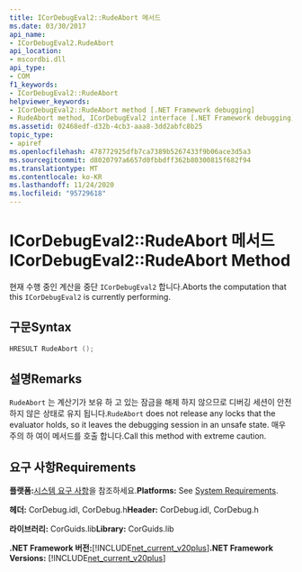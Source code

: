 ```yaml
---
title: ICorDebugEval2::RudeAbort 메서드
ms.date: 03/30/2017
api_name:
- ICorDebugEval2.RudeAbort
api_location:
- mscordbi.dll
api_type:
- COM
f1_keywords:
- ICorDebugEval2::RudeAbort
helpviewer_keywords:
- ICorDebugEval2::RudeAbort method [.NET Framework debugging]
- RudeAbort method, ICorDebugEval2 interface [.NET Framework debugging]
ms.assetid: 02468edf-d32b-4cb3-aaa8-3dd2abfc8b25
topic_type:
- apiref
ms.openlocfilehash: 478772925dfb7ca7389b5267433f9b06ace3d5a3
ms.sourcegitcommit: d8020797a6657d0fbbdff362b80300815f682f94
ms.translationtype: MT
ms.contentlocale: ko-KR
ms.lasthandoff: 11/24/2020
ms.locfileid: "95729618"
---
```

# <a name="icordebugeval2rudeabort-method"></a><span data-ttu-id="cd172-102">ICorDebugEval2::RudeAbort 메서드</span><span class="sxs-lookup"><span data-stu-id="cd172-102">ICorDebugEval2::RudeAbort Method</span></span>

<span data-ttu-id="cd172-103">현재 수행 중인 계산을 중단 `ICorDebugEval2` 합니다.</span><span class="sxs-lookup"><span data-stu-id="cd172-103">Aborts the computation that this `ICorDebugEval2` is currently performing.</span></span>  
  
## <a name="syntax"></a><span data-ttu-id="cd172-104">구문</span><span class="sxs-lookup"><span data-stu-id="cd172-104">Syntax</span></span>  
  
```cpp  
HRESULT RudeAbort ();  
```  
  
## <a name="remarks"></a><span data-ttu-id="cd172-105">설명</span><span class="sxs-lookup"><span data-stu-id="cd172-105">Remarks</span></span>  

 <span data-ttu-id="cd172-106">`RudeAbort` 는 계산기가 보유 하 고 있는 잠금을 해제 하지 않으므로 디버깅 세션이 안전 하지 않은 상태로 유지 됩니다.</span><span class="sxs-lookup"><span data-stu-id="cd172-106">`RudeAbort` does not release any locks that the evaluator holds, so it leaves the debugging session in an unsafe state.</span></span> <span data-ttu-id="cd172-107">매우 주의 하 여이 메서드를 호출 합니다.</span><span class="sxs-lookup"><span data-stu-id="cd172-107">Call this method with extreme caution.</span></span>  
  
## <a name="requirements"></a><span data-ttu-id="cd172-108">요구 사항</span><span class="sxs-lookup"><span data-stu-id="cd172-108">Requirements</span></span>  

 <span data-ttu-id="cd172-109">**플랫폼:**[시스템 요구 사항](../../get-started/system-requirements.md)을 참조하세요.</span><span class="sxs-lookup"><span data-stu-id="cd172-109">**Platforms:** See [System Requirements](../../get-started/system-requirements.md).</span></span>  
  
 <span data-ttu-id="cd172-110">**헤더:** CorDebug.idl, CorDebug.h</span><span class="sxs-lookup"><span data-stu-id="cd172-110">**Header:** CorDebug.idl, CorDebug.h</span></span>  
  
 <span data-ttu-id="cd172-111">**라이브러리:** CorGuids.lib</span><span class="sxs-lookup"><span data-stu-id="cd172-111">**Library:** CorGuids.lib</span></span>  
  
 <span data-ttu-id="cd172-112">**.NET Framework 버전:**[!INCLUDE[net_current_v20plus](../../../../includes/net-current-v20plus-md.md)]</span><span class="sxs-lookup"><span data-stu-id="cd172-112">**.NET Framework Versions:** [!INCLUDE[net_current_v20plus](../../../../includes/net-current-v20plus-md.md)]</span></span>
